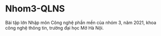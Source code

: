 # Nhom3-QLNS
Bài tập lớn Nhập môn Công nghệ phần mền của nhóm 3, năm 2021, khoa công nghệ thông tin, trường đại học Mở Hà Nội.
